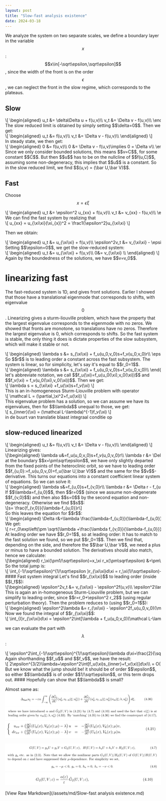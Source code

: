 ```yaml
---
layout: post
title: "Slow-fast analysis existence"
date: 2024-03-18
---
```


<style>
.math-container {
    max-width: 100%;
    overflow-x: auto;
    white-space: nowrap;
}
</style>

We analyze the system on two separate scales, we define a boundary layer in the variable $$x$$: $$x\in[-\sqrt\epsilon,\sqrt\epsilon]$$, since the width of the front is on the order $$\epsilon$$, we can neglect the front in the slow regime, which corresponds to the plateaus. 
## Slow
<div class="math-container">\[
\begin{aligned}
u_t &= \delta\Delta u + f(u,v)\\
v_t &= \Delta v - f(u,v)\\
\end{aligned}
\]</div>
The slow reduced limit is obtained by simply setting $$\delta=0$$. Then we get:
<div class="math-container">\[
\begin{aligned}
u_t &= f(u,v)\\
v_t &= \Delta v - f(u,v)\\
\end{aligned}
\]</div>
In steady state, we then get:
<div class="math-container">\[
\begin{aligned}
0 &= f(u,v)\\
0 &= \Delta v - f(u,v)\implies 0 = \Delta v\\
\end{aligned}
\]</div>
Since we only consider bounded solutions, this means $$v=C$$, for some constant $$C$$. But then $$u$$ has to be on the nullcline of $$f(u,C)$$, assuming some non-degeneracy, this implies that $$u$$ is a constant. So in the slow reduced limit, we find $$(u,v) = (\bar U,\bar V)$$. 

## Fast
Choose $$x=\epsilon \xi$$ 
<div class="math-container">\[
\begin{aligned}
u_t &= \epsilon^2 u_{xx} + f(u,v)\\
v_t &=  v_{xx} - f(u,v)\\
\end{aligned}
\]</div>
We can find the fast system by realizing that
<div class="math-container">\[
u_{xx} = u_{\xi\xi}(\xi_{x})^2 = \frac1{\epsilon^2}u_{\xi\xi}
\]</div>

Then we obtain:
<div class="math-container">\[
\begin{aligned}
u_t &=  u_{\xi\xi} + f(u,v)\\
\epsilon^2v_t &=  v_{\xi\xi} - \epsilon^2f(u,v)\\
\end{aligned}
\]</div>
Setting $$\epsilon=0$$, we get the slow-reduced system:
<div class="math-container">\[
\begin{aligned}
u_t &=  u_{\xi\xi} + f(u,v)\\
0&=  v_{\xi\xi} \\
\end{aligned}
\]</div>
Again by the boundedness of the solutions, we have $$v=v_0$$. 



# linearizing fast
The fast-reduced system is 1D, and gives front solutions. Earlier I showed that those have a translational eigenmode that corresponds to shifts, with eigenvalue $$0$$. Linearizing gives a sturm-liouville problem, which have the property that the largest eigenvalue corresponds to the eigenmode with no zeros. We showed that fronts are monotone, so translations have no zeros. Therefore the largest eigenvalue is 0, which corresponds to shifts. So the fast system is stable, the only thing it does is dictate properties of the slow subsystem, which will make it stable or not. 

<div class="math-container">\[
\begin{aligned}
\lambda s &=  s_{\xi\xi} + f_u(u_0,v_0)s+f_v(u_0,v_0)r\\
\epsilon^2\lambda r &=  r_{\xi\xi} - \epsilon^2f_u(u_0,v_0)s-\epsilon^2f_v(u_0,v_0)r
\end{aligned}
\]</div>
So $$r$$ is to leading order a constant across the fast subsystem. The system is linear, so for simplicity, let's say it's equal to $$r_0=1$$. 
<div class="math-container">\[
\begin{aligned}
\lambda s &=  s_{\xi\xi} + f_u(u_0,v_0)s+f_v(u_0,v_0)\\
\end{aligned}
\]</div>
let's abbreviate notation, we call $$f_u(\xi)=f_u(u_0(\xi),v_0(\xi))$$ and $$f_v(\xi) = f_v(u_0(\xi),v_0(\xi))$$. Then we get:
<div class="math-container">\[
\lambda s = s_{\xi\xi} +f_u(\xi)s+f_v(\xi)
\]</div>
This is an in-homogeneous Sturm-Liouville problem with operator
<div class="math-container">\[
\mathcal L = (\partial_\xi^2+f_u(\xi))
\]</div>
This eigenvalue problem has a solution, so we can assume we have its eigenvalues, then for $$\lambda$$ unequal to those, we get:
<div class="math-container">\[
s_{inner}(\xi) = (\mathcal L-\lambda)^{-1}f_v(\xi)
\]</div>
in de buurt van translatie blaast integraal conditie op

## slow-reduced linearized

<div class="math-container">\[
\begin{aligned}
u_t &= f(u,v)\\
v_t &= \Delta v - f(u,v)\\
\end{aligned}
\]</div>
Linearizing gives:
<div class="math-container">\[\begin{aligned}
\lambda u&=f_u(u_0,v_0)s+f_v(u_0,v_0)r\\
\lambda r &= \Delta r - f_u(u_0,v_0)s-f_v(u_0,v_0)r\\
\end{aligned}\]</div>
at the boundary $$x=\pm\sqrt\epsilon$$, we have only slightly departed from the fixed points of the heteroclinic orbit, so we have to leading order $$f_{u,0}:=f_u(u_0,v_0)=f_u(\bar U,\bar V)$$ and the same for the $$v$$-derivative. This turns our equations into a constant coefficient linear system of equations. So we can solve it:
<div class="math-container">\[
\begin{aligned}
\lambda s&=f_{u,0}s+f_{v,0}r\\
\lambda r &= \Delta r - f_{u,0}s-f_{v,0}r\\
\end{aligned}
\]</div>
If $$\lambda=f_{u,0}$$, then $$r=0$$ (since we assume non-degenerate $$f_{v,0}$$) and then also $$s=0$$ by the second equation and non-degeneracy. Otherwise we find $$s$$:
<div class="math-container">\[s= \frac{f_{v,0}}{\lambda-f_{u,0}}r\]</div>
So this leaves the equation for $$r$$:
<div class="math-container">\[
\begin{aligned}
\Delta r&=\lambda \frac{\lambda-f_{u,0}}{\lambda-f_{u,0}}r+ \frac{f_{u,0}f_{v,0}}{\lambda-f_{u,0}}r+f_{v,0}\frac{\lambda-f_{u,0}}{\lambda-f_{u,0}}r \\
&= \frac{\lambda^2-\lambda f_{u,0}+f_{u,0}f_{v,0}+\lambda f_{v,0}-f_{u,0} f_{v,0}}{\lambda-f_{u,0}}r\\
&= \frac{\lambda^2-\lambda f_{u,0}+\lambda f_{v,0}}{\lambda-f_{u,0}}r\\
&= \left(\lambda +\frac{\lambda f_{v,0}}{\lambda-f_{u,0}}\right)r
\end{aligned}
\]</div>
We get:
<div class="math-container">\[
r=r_0\exp\left(\pm \sqrt{\lambda +\frac{\lambda f_{v,0}}{\lambda-f_{u,0}}}x\right)
\]</div>
At leading order we have $$r_0=1$$, so at leading order:
It has to match to the fast solution we found, so we put $$r_0=1$$. Then we find that, depending on the side, and therefore the $$\bar U,\bar V$$, we need a plus or minus to have a bounded solution. The derivatives should also match, hence we calculate:
<div class="math-container">\[\begin{aligned}
r_\xi(\pm1/\sqrt\epsilon)=x_\xi r_x(\pm\sqrt\epsilon) &=\pm\epsilon \sqrt{\lambda +\frac{\lambda f_{v,0}}{\lambda-f_{u,0}}}\exp\left(\pm\epsilon \sqrt{\lambda +\frac{\lambda f_{v,0}}{\lambda-f_{u,0}}}(\pm\sqrt\epsilon)\right)\\
&=\pm\epsilon \sqrt{\lambda +\frac{\lambda f_{v,0}}{\lambda-f_{u,0}}}+O(\epsilon^{5/2})\\
\end{aligned}\]</div>
So the total jump is:
<div class="math-container">\[
\int_{-1/\sqrt\epsilon}^{1/\sqrt\epsilon }r_{\xi\xi}d\xi = r_\xi(1/\sqrt\epsilon)-r_\xi(-1/\sqrt\epsilon) = \pm\epsilon \sqrt{\lambda +\frac{\lambda f_{v,right}}{\lambda-f_{u,right}}}\mp\epsilon \sqrt{\lambda +\frac{\lambda f_{v,left}}{\lambda-f_{u,left}}}
\]</div>
#### Fast system integral
Let's find $$r_{\xi\xi}$$ to leading order (inside $$I_f$$):
<div class="math-container">\[\begin{aligned}
\epsilon^2v_t &=  v_{\xi\xi} - \epsilon^2f(u,v)\\
\epsilon^2\lambda r &=  r_{\xi\xi} - \epsilon^2f_u(u_0,v_0)s_{inner}-\epsilon^2f_v(u_0,v_0)r\\
\epsilon^2\lambda r &=  r_{\xi\xi} - \epsilon^2f_u(u_0,v_0)(\mathcal L-\lambda)^{-1}f_v(\xi)-\epsilon^2f_v(u_0,v_0)r\\
\end{aligned}\]</div>
This is again an in-homogeneous Sturm-Liouville problem, but we can simplify to leading order, since $$r=r_0+\epsilon^2 r_2$$ (using regular perturbation theory). Then the problem reduces to (using $$r_0=1$$):
<div class="math-container">\[
\begin{aligned}
\epsilon^2\lambda  &=  r_{\xi\xi} - \epsilon^2f_u(u_0,v_0)(\mathcal L-\lambda)^{-1}f_v(\xi)-\epsilon^2f_v(u_0,v_0)\\
\end{aligned}
\]</div> Now we found the integral of $$r_{\xi\xi}$$:
<div class="math-container">\[
\int_{I}r_{\xi\xi}d\xi = \epsilon^2\int[\lambda  + f_u(u_0,v_0)(\mathcal L-\lambda)^{-1}f_v(\xi)+f_v(u_0,v_0)]d\xi\\
\]</div>

we can evaluate the part with $$\lambda$$:
<div class="math-container">\[
\epsilon^2\int_{-1/\sqrt\epsilon}^{1/\sqrt\epsilon}\lambda d\xi=\frac{2}{\sqrt{\epsilon}}\lambda  = 2\epsilon^{3/2}\lambda
\]</div>
Again shorthanding $$f_u$$ and $$f_v$$, we have the result:
<div class="math-container">\[
 2\epsilon^{3/2}\lambda+\epsilon^2\int[f_u(\xi)s_{inner}+f_v(\xi)]d\xi\\ = O(\epsilon)
\]</div>
But we know what the jump should be! it should be of order $$\epsilon$$, so either $$\lambda$$ is of order $$1/\sqrt\epsilon$$, or this term drops out. 
#### Hopefully can show that $$\lambda$$ is small? 


Almost same as:
<img src="/assets/images/Pasted image 20240318152519.png" class="img-fluid rounded z-depth-1" alt="Pasted image 20240318152519.png">
<img src="/assets/images/Pasted image 20240318152307.png" class="img-fluid rounded z-depth-1" alt="Pasted image 20240318152307.png">
<img src="/assets/images/Pasted image 20240318152347.png" class="img-fluid rounded z-depth-1" alt="Pasted image 20240318152347.png">

<img src="/assets/images/Pasted image 20240318152434.png" class="img-fluid rounded z-depth-1" alt="Pasted image 20240318152434.png">
<img src="/assets/images/Pasted image 20240318152403.png" class="img-fluid rounded z-depth-1" alt="Pasted image 20240318152403.png">

[View Raw Markdown](/assets/md/Slow-fast analysis existence.md)
